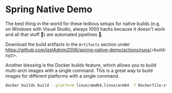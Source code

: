 # Spring Native Demo

The best thing in the world for these tedious setups for native builds (e.g. on Windows with Visual Studio, always 1000 hacks because it doesn't work and all that stuff 🤬) are automated pipelines 🚀.

Download the build artifacts in the `Artifacts` section under https://github.com/jzelAdmin2006/spring-native-demo/actions/runs/<build-xyz\>.

Another blessing is the Docker buildx feature, which allows you to build multi-arch images with a single command. This is a great way to build images for different platforms with a single command.

```sh
docker buildx build --platform linux/amd64,linux/arm64 -f Dockerfile-standalone.native-micro -t jzeladmin2006/spring-native-demo --push .
```

